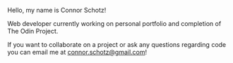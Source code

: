 Hello, my name is Connor Schotz!

Web developer currently working on personal portfolio and completion of The Odin Project.

If you want to collaborate on a project or ask any questions regarding code you can email me at connor.schotz@gmail.com!

<!---
Packstone01/Packstone01 is a ✨ special ✨ repository because its `README.md` (this file) appears on your GitHub profile.
You can click the Preview link to take a look at your changes.
--->
